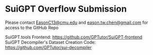 # SuiGPT Overflow Submission

Please contact EasonC13@cmu.edu and eason.tw.chen@gmail.com for access to the GitHub Repo

SuiGPT.tools Frontend: https://github.com/GPTutor/SuiGPT-frontend
SuiGPT Decompiler's Dataset Creation Code: https://github.com/GPTutor/sui-decompiler
